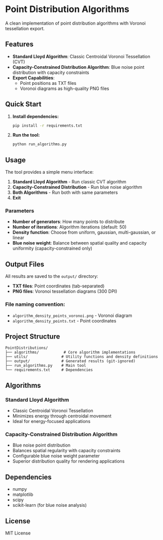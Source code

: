 # Point Distribution Algorithms

A clean implementation of point distribution algorithms with Voronoi tessellation export.

## Features

- **Standard Lloyd Algorithm**: Classic Centroidal Voronoi Tessellation (CVT)
- **Capacity-Constrained Distribution Algorithm**: Blue noise point distribution with capacity constraints
- **Export Capabilities**: 
  - Point positions as TXT files
  - Voronoi diagrams as high-quality PNG files

## Quick Start

1. **Install dependencies:**
   ```bash
   pip install -r requirements.txt
   ```

2. **Run the tool:**
   ```bash
   python run_algorithms.py
   ```

## Usage

The tool provides a simple menu interface:

1. **Standard Lloyd Algorithm** - Run classic CVT algorithm
2. **Capacity-Constrained Distribution** - Run blue noise algorithm  
3. **Both Algorithms** - Run both with same parameters
4. **Exit**

### Parameters

- **Number of generators**: How many points to distribute
- **Number of iterations**: Algorithm iterations (default: 50)
- **Density function**: Choose from uniform, gaussian, multi-gaussian, or linear
- **Blue noise weight**: Balance between spatial quality and capacity uniformity (capacity-constrained only)

## Output Files

All results are saved to the `output/` directory:

- **TXT files**: Point coordinates (tab-separated)
- **PNG files**: Voronoi tessellation diagrams (300 DPI)

### File naming convention:
- `algorithm_density_points_voronoi.png` - Voronoi diagram
- `algorithm_density_points.txt` - Point coordinates

## Project Structure

```
PointDistributions/
├── algorithms/           # Core algorithm implementations
├── utils/               # Utility functions and density definitions
├── output/              # Generated results (git-ignored)
├── run_algorithms.py    # Main tool
└── requirements.txt     # Dependencies
```

## Algorithms

### Standard Lloyd Algorithm
- Classic Centroidal Voronoi Tessellation
- Minimizes energy through centroidal movement
- Ideal for energy-focused applications

### Capacity-Constrained Distribution Algorithm  
- Blue noise point distribution
- Balances spatial regularity with capacity constraints
- Configurable blue noise weight parameter
- Superior distribution quality for rendering applications

## Dependencies

- numpy
- matplotlib  
- scipy
- scikit-learn (for blue noise analysis)

## License

MIT License